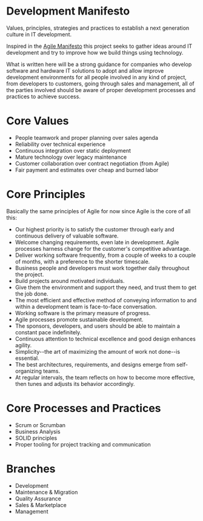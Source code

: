 # Development Manifesto
Values, principles, strategies and practices to establish a next generation culture in IT development.

Inspired in the [Agile Manifesto](http://agilemanifesto.org) this project seeks to gather ideas around IT development and try to improve how we build things using technology.

What is written here will be a strong guidance for companies who develop software and hardware IT solutions to adopt and allow improve development environments for all people involved in any kind of project, from developers to customers, going through sales and management, all of the parties involved should be aware of proper development processes and practices to achieve success.

# Core Values

* People teamwork and proper planning over sales agenda
* Reliability over technical experience
* Continuous integration over static deployment
* Mature technology over legacy maintenance
* Customer collaboration over contract negotiation (from Agile)
* Fair payment and estimates over cheap and burned labor

# Core Principles

Basically the same principles of Agile for now since Agile is the core of all this:

* Our highest priority is to satisfy the customer through early and continuous delivery of valuable software. 
* Welcome changing requirements, even late in development. Agile processes harness change for the customer's competitive advantage. 
* Deliver working software frequently, from a couple of weeks to a couple of months, with a preference to the shorter timescale. 
* Business people and developers must work together daily throughout the project. 
* Build projects around motivated individuals. 
* Give them the environment and support they need, and trust them to get the job done. 
* The most efficient and effective method of conveying information to and within a development team is face-to-face conversation. 
* Working software is the primary measure of progress. 
* Agile processes promote sustainable development. 
* The sponsors, developers, and users should be able to maintain a constant pace indefinitely. 
* Continuous attention to technical excellence and good design enhances agility. 
* Simplicity--the art of maximizing the amount of work not done--is essential. 
* The best architectures, requirements, and designs emerge from self-organizing teams. 
* At regular intervals, the team reflects on how to become more effective, then tunes and adjusts its behavior accordingly. 

# Core Processes and Practices

* Scrum or Scrumban
* Business Analysis
* SOLID principles
* Proper tooling for project tracking and communication

# Branches

* Development
* Maintenance & Migration
* Quality Assurance
* Sales & Marketplace
* Management
